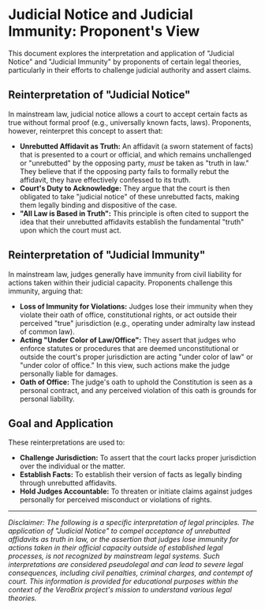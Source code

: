 
# Judicial Notice and Judicial Immunity: Proponent's View

This document explores the interpretation and application of "Judicial Notice" and "Judicial Immunity" by proponents of certain legal theories, particularly in their efforts to challenge judicial authority and assert claims.

## Reinterpretation of "Judicial Notice"

In mainstream law, judicial notice allows a court to accept certain facts as true without formal proof (e.g., universally known facts, laws). Proponents, however, reinterpret this concept to assert that:

*   **Unrebutted Affidavit as Truth:** An affidavit (a sworn statement of facts) that is presented to a court or official, and which remains unchallenged or "unrebutted" by the opposing party, *must* be taken as "truth in law." They believe that if the opposing party fails to formally rebut the affidavit, they have effectively confessed to its truth.
*   **Court's Duty to Acknowledge:** They argue that the court is then obligated to take "judicial notice" of these unrebutted facts, making them legally binding and dispositive of the case.
*   **"All Law is Based in Truth":** This principle is often cited to support the idea that their unrebutted affidavits establish the fundamental "truth" upon which the court must act.

## Reinterpretation of "Judicial Immunity"

In mainstream law, judges generally have immunity from civil liability for actions taken within their judicial capacity. Proponents challenge this immunity, arguing that:

*   **Loss of Immunity for Violations:** Judges lose their immunity when they violate their oath of office, constitutional rights, or act outside their perceived "true" jurisdiction (e.g., operating under admiralty law instead of common law).
*   **Acting "Under Color of Law/Office":** They assert that judges who enforce statutes or procedures that are deemed unconstitutional or outside the court's proper jurisdiction are acting "under color of law" or "under color of office." In this view, such actions make the judge personally liable for damages.
*   **Oath of Office:** The judge's oath to uphold the Constitution is seen as a personal contract, and any perceived violation of this oath is grounds for personal liability.

## Goal and Application

These reinterpretations are used to:

*   **Challenge Jurisdiction:** To assert that the court lacks proper jurisdiction over the individual or the matter.
*   **Establish Facts:** To establish their version of facts as legally binding through unrebutted affidavits.
*   **Hold Judges Accountable:** To threaten or initiate claims against judges personally for perceived misconduct or violations of rights.

---

*Disclaimer: The following is a specific interpretation of legal principles. The application of "Judicial Notice" to compel acceptance of unrebutted affidavits as truth in law, or the assertion that judges lose immunity for actions taken in their official capacity outside of established legal processes, is not recognized by mainstream legal systems. Such interpretations are considered pseudolegal and can lead to severe legal consequences, including civil penalties, criminal charges, and contempt of court. This information is provided for educational purposes within the context of the VeroBrix project's mission to understand various legal theories.*
